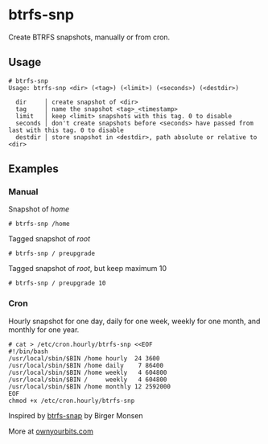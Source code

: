 # btrfs-snp

Create BTRFS snapshots, manually or from cron.

## Usage

```
# btrfs-snp
Usage: btrfs-snp <dir> (<tag>) (<limit>) (<seconds>) (<destdir>)

  dir     │ create snapshot of <dir>
  tag     │ name the snapshot <tag>_<timestamp>
  limit   │ keep <limit> snapshots with this tag. 0 to disable
  seconds │ don't create snapshots before <seconds> have passed from last with this tag. 0 to disable
  destdir │ store snapshot in <destdir>, path absolute or relative to <dir>
```

## Examples 

### Manual

Snapshot of _home_

```
# btrfs-snp /home
```

Tagged snapshot of _root_

```
# btrfs-snp / preupgrade
```

Tagged snapshot of _root_, but keep maximum 10

```
# btrfs-snp / preupgrade 10
```

### Cron 

Hourly snapshot for one day, daily for one week, weekly for one month, and monthly for one year.

```
# cat > /etc/cron.hourly/btrfs-snp <<EOF
#!/bin/bash
/usr/local/sbin/$BIN /home hourly  24 3600
/usr/local/sbin/$BIN /home daily    7 86400
/usr/local/sbin/$BIN /home weekly   4 604800
/usr/local/sbin/$BIN /     weekly   4 604800
/usr/local/sbin/$BIN /home monthly 12 2592000
EOF
chmod +x /etc/cron.hourly/btrfs-snp
```

Inspired by [btrfs-snap](https://github.com/jf647/btrfs-snap) by Birger Monsen
                                                                                                                                                                                                      
More at [ownyourbits.com](https://ownyourbits.com)
